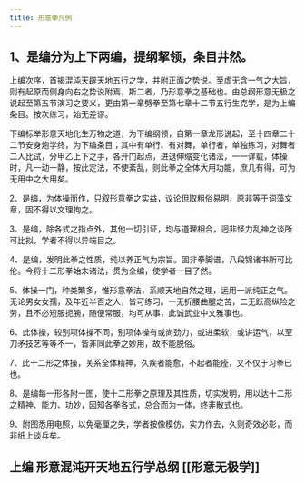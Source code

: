 ```yaml
---
title: 形意拳凡例
---
```


## 1、是编分为上下两编，提纲挈领，条目井然。

 

上编次序，首揭混沌天辟天地五行之学，并附正面之势说。至虚无含一气之大旨，则有起原而侧身向右之势说附焉，斯二者，乃形意拳之基础也。由总纲形意无极之说起至第五节演习之要义，更由第一章劈拳至第七章十二节五行生克学，是为上编条目。按次练习，始无差谬。

 

下编标举形意天地化生万物之道，为下编纲领，自第一章龙形说起，至十四章二十二节安身炮学终，为下编条目；其中有单行、有对舞，单行者，单独练习，对舞者二人比试，分甲乙上下之手，各开门起点，进退伸缩变化诸法，一一详载，体操时，凡一动一静，按此定法，不使紊乱，则此拳之全体大用功能，庶几有得，可为无用中之大用矣。

 

2、是编，为体操而作，只叙形意拳之实益，议论但取粗俗易明，原非等于词藻文章，固不得以文理拘之。

 

3、是编，除各式之指点外，其他一切引证，均与道理相合，迥非怪力乱神之谈所可比拟，学者不得以异端目之。

 

4、是编，发明此拳之性质，纯以养正气为宗旨。固非拳脚谱，八段锦诸书所可比伦。今将十二形拳始末诸法，贯为全编，使学者一目了然。

 

5、体操一门，种类繁多，惟形意拳法，系顺天地自然之理，运用一派纯正之气。无论男女女孺，及年近半百之人，皆可练习。一无折腰曲腿之苦，二无跃高纵险之劳，且不必短服扼腕，随便常服，均可从事，此诚武业中文雅事也。

 

6、此体操，较别项体操不同，别项体操有或尚劲力，或进柔软，或讲运气，以至刀矛技艺等等不一，皆非同此拳之妙用，故不能脱俗。

 

7、此十二形之体操，关系全体精神，久疾者能愈，不起者能痊，又不仅于习拳已也。

 

8、是编每一形各附一图，使十二形拳之原理及其性质，切实发明，用以达十二形之精神、能力、功妙，因知各拳各式，总合而为一体，终非散式也。

 

9、附图悉用电照，以免毫厘之失，学者按像模仿，实力作去，久则奇效必彰，而非纸上谈兵矣。
## 上编 形意混沌开天地五行学总纲 [[形意无极学]]
